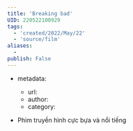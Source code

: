 ```yaml
---
title: 'Breaking bad'
UID: 220522100929
tags:
  - 'created/2022/May/22'
  - 'source/film'
aliases:
  - 
publish: False
---
```

- metadata:
	- url:
	- author:
	- category:


- Phim truyền hình cực bựa và nổi tiếng